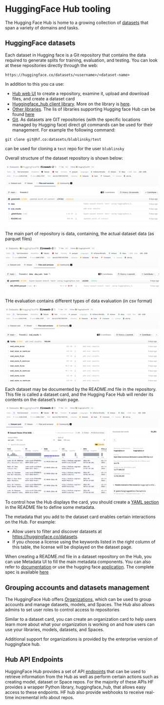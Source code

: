 # HuggingFace Hub tooling

The Hugging Face Hub is home to a growing collection of [datasets](https://huggingface.co/docs/hub/datasets) that 
span a variety of domains and tasks.

## HuggingFace datasets

Each dataset in Hugging face is a Git repository that contains the data required to generate splits for 
training, evaluation, and testing. You can look at these repositories directly through the web:

```
https://huggingface.co/datasets/<username>/<dataset-name>
```

In addition to this you ca use:

* [Hub web UI](https://huggingface.co/docs/hub/datasets-adding#upload-using-the-hub-ui) to create
a repository, examine it, upload and download files, and create a dataset card
* [Huggingface_hub client library](https://huggingface.co/docs/hub/datasets-adding#using-the-huggingfacehub-client-library). 
More on the library is [here](data_access).
* [Other libraries](https://huggingface.co/docs/hub/datasets-adding#using-other-libraries). The lis
of libraries supporting Hugging face Hub can be found [here](https://huggingface.co/docs/hub/datasets-libraries)
* [Git](https://huggingface.co/docs/hub/datasets-adding#using-git). As datasets are GIT repositories
(with the specific locations managed by Hugging face) direct git commands can be used for their management. For 
example the following command:

```commandline
git clone git@hf.co:datasets/blublinsky/test
```
can be used for cloning a `test` repo for the user `blublinsky`

Overall structure of the dataset repository is shown below:

![Overall repo](images/overall.png)

The main part of repository is data, containing, the actual dataset data (as parquet files) 

![Data](images/repo_data.png)

THe evaluation contains different types of data evaluation (in csv format)

![Evaluation](images/eval.png)

Each dataset may be documented by the README.md file in the repository. This file is 
called a dataset card, and the Hugging Face Hub will render its contents on the dataset’s main page. 

![Evaluation](images/viewer.png)

To control how the Hub displays the card, you should create a 
[YAML section](https://huggingface.co/docs/hub/datasets-cards#dataset-card-metadata)
in the README file to define some metadata. 

The metadata that you add to the dataset card enables certain interactions on the Hub. For example:

* Allow users to filter and discover datasets at https://huggingface.co/datasets.
* If you choose a license using the keywords listed in the right column of this table, the license will be displayed on 
the dataset page.

When creating a README.md file in a dataset repository on the Hub, you can use Metadata UI to fill the main metadata 
components. You can also refer to [documentation](https://github.com/huggingface/datasets/blob/main/templates/README_guide.md)
or use the hugging face [application](https://huggingface.co/spaces/huggingface/datasets-tagging). The complete spec is
available [here](https://github.com/huggingface/hub-docs/blob/main/datasetcard.md?plain=1)

##  Grouping accounts and datasets management

The HuggingFace Hub offers [Organizations](https://huggingface.co/docs/hub/organizations), which can be used to group 
accounts and manage datasets, models, and Spaces. The Hub also allows admins to set user roles to control access to 
repositories 

Similar to a dataset card, you can create an organization card to help users learn more about what your organization 
is working on and how users can use your libraries, models, datasets, and Spaces.

Additional support for organizations is provided by the enterprise version of huggingface hub.

## Hub API Endpoints

HuggingFace Hub provides a set of API [endpoints](https://huggingface.co/docs/hub/api) that can be used to retrieve 
information from the Hub as well as perform certain actions such as creating model, dataset or Space repos. For 
the majority of these APIs HF provides a wrapper Python library, huggingface_hub, that allows easy access to these 
endpoints. HF hub also provide webhooks to receive real-time incremental info about repos.
